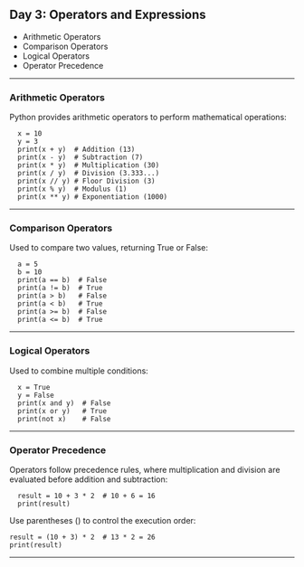 ## Day 3: Operators and Expressions
- Arithmetic Operators
- Comparison Operators
- Logical Operators
- Operator Precedence
***
### Arithmetic Operators
Python provides arithmetic operators to perform mathematical operations:

      x = 10
      y = 3
      print(x + y)  # Addition (13)
      print(x - y)  # Subtraction (7)
      print(x * y)  # Multiplication (30)
      print(x / y)  # Division (3.333...)
      print(x // y) # Floor Division (3)
      print(x % y)  # Modulus (1)
      print(x ** y) # Exponentiation (1000)
***
### Comparison Operators
Used to compare two values, returning True or False:

      a = 5
      b = 10
      print(a == b)  # False
      print(a != b)  # True
      print(a > b)   # False
      print(a < b)   # True
      print(a >= b)  # False
      print(a <= b)  # True
***
### Logical Operators
Used to combine multiple conditions:

      x = True
      y = False
      print(x and y)  # False
      print(x or y)   # True
      print(not x)    # False
***
### Operator Precedence
Operators follow precedence rules, where multiplication and division are evaluated before addition and subtraction:

      result = 10 + 3 * 2  # 10 + 6 = 16
      print(result)

Use parentheses () to control the execution order:

    result = (10 + 3) * 2  # 13 * 2 = 26
    print(result)
***
